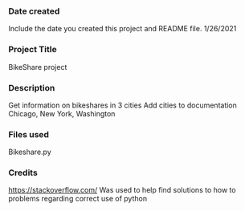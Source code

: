 ### Date created
Include the date you created this project and README file.
1/26/2021


### Project Title
BikeShare project

### Description
Get information on bikeshares in 3 cities 
Add cities to documentation Chicago, New York, Washington 


### Files used
Bikeshare.py

### Credits
https://stackoverflow.com/
Was used to help find solutions to how to problems regarding correct use of python
